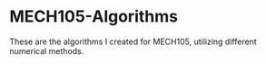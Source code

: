 # MECH105-Algorithms
These are the algorithms I created for MECH105, utilizing different numerical methods.
